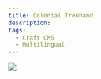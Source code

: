 ```yaml
---
title: Colonial Treuhand
description: 
tags:
  - Craft CMS
  - Multilingual
---
```


<img src="/images/ctam-desktop.png">